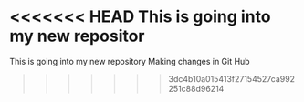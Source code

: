 <<<<<<< HEAD
This is going into my new repositor
=======
This is going into my new repository
Making changes in Git Hub
>>>>>>> 3dc4b10a015413f27154527ca992251c88d96214
